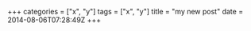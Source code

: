 +++
categories = ["x", "y"]
tags = ["x", "y"]
title = "my new post"
date = 2014-08-06T07:28:49Z
+++


